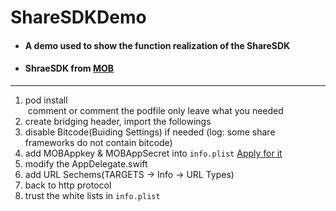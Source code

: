 # ShareSDKDemo
* #### A demo used to show the function realization of the ShareSDK    
* #### ShraeSDK from [MOB](http://www.mob.com) 
- - -

 1. pod install    
  comment or comment the podfile only leave what you needed    
 2. create bridging header, import the followings    
 3. disable Bitcode(Buiding Settings) if needed (log: some share frameworks do not contain bitcode)    
 4. add MOBAppkey & MOBAppSecret into `info.plist` [Apply for it](http://www.mob.com)    
 5. modify the AppDelegate.swift    
 6. add URL Sechems(TARGETS -> Info -> URL Types)    
 7. back to http protocol    
 8. trust the white lists in `info.plist`    
